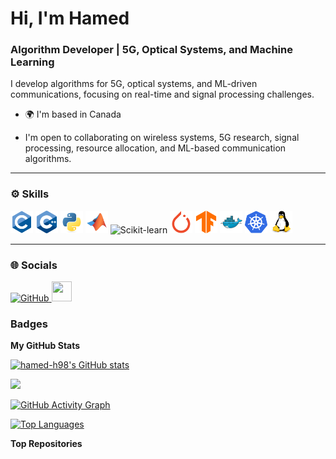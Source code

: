 # Hi, I'm Hamed 

### Algorithm Developer | 5G, Optical Systems, and Machine Learning

I develop algorithms for 5G, optical systems, and ML-driven communications, focusing on real-time and signal processing challenges.

- 🌍 I'm based in Canada
<!-- - ✉️ Contact me at [hamed.hosseinnejad98@gmail.com](mailto:hamed.hosseinnejad98@gmail.com)   -->
- I'm open to collaborating on wireless systems, 5G research, signal processing, resource allocation, and ML-based communication algorithms.

---

### ⚙️ Skills

<p align="left">
  <img src="https://raw.githubusercontent.com/devicons/devicon/master/icons/c/c-original.svg" alt="C" width="36" height="36"/>
  <img src="https://raw.githubusercontent.com/devicons/devicon/master/icons/cplusplus/cplusplus-original.svg" alt="C++" width="36" height="36"/>
  <img src="https://raw.githubusercontent.com/devicons/devicon/master/icons/python/python-original.svg" alt="Python" width="36" height="36"/>
  <img src="https://raw.githubusercontent.com/devicons/devicon/master/icons/matlab/matlab-original.svg" alt="MATLAB" width="36" height="36"/>
  <img src="https://upload.wikimedia.org/wikipedia/commons/0/05/Scikit_learn_logo_small.svg" alt="Scikit-learn" width="36" height="36"/>
  <img src="https://raw.githubusercontent.com/devicons/devicon/master/icons/pytorch/pytorch-original.svg" alt="PyTorch" width="36" height="36"/>
  <img src="https://raw.githubusercontent.com/devicons/devicon/master/icons/tensorflow/tensorflow-original.svg" alt="TensorFlow" width="36" height="36"/>
  <img src="https://raw.githubusercontent.com/devicons/devicon/master/icons/docker/docker-original.svg" alt="Docker" width="36" height="36"/>
  <img src="https://raw.githubusercontent.com/devicons/devicon/master/icons/kubernetes/kubernetes-plain.svg" alt="Kubernetes" width="36" height="36"/>
  <img src="https://raw.githubusercontent.com/devicons/devicon/master/icons/linux/linux-original.svg" alt="Linux" width="36" height="36"/>

  
</p>

---

### 🌐 Socials

<p align="left">
  <a href="https://github.com/hamed-h98" target="_blank">
    <img src="https://cdn-icons-png.flaticon.com/512/25/25231.png" width="32" height="32" alt="GitHub" />
  </a>
  <a href="https://www.linkedin.com/in/hamed-hosseinnejad-75a54b1b4/" target="_blank">
    <img src="https://raw.githubusercontent.com/danielcranney/readme-generator/main/public/icons/socials/linkedin.svg" width="32" height="32" />
  </a>
</p>



### Badges

<b>My GitHub Stats</b>

<a href="http://www.github.com/hamed-h98"><img src="https://github-readme-stats.vercel.app/api?username=hamed-h98&show_icons=true&hide=stars,contribs&count_private=true&title_color=0891b2&text_color=ffffff&icon_color=0891b2&bg_color=1c1917&hide_border=true&show_icons=true" alt="hamed-h98's GitHub stats" /></a>

<a href="http://www.github.com/hamed-h98"><img src="https://github-readme-streak-stats.herokuapp.com/?user=hamed-h98&stroke=ffffff&background=1c1917&ring=0891b2&fire=0891b2&currStreakNum=ffffff&currStreakLabel=0891b2&sideNums=ffffff&sideLabels=ffffff&dates=ffffff&hide_border=true" /></a>

[![GitHub Activity Graph](https://github-readme-activity-graph.vercel.app/graph?username=hamed-h98&theme=github-compact)](https://github.com/hamed-h98)


<a href="https://github.com/hamed-h98" align="left"><img src="https://github-readme-stats.vercel.app/api/top-langs/?username=hamed-h98&langs_count=10&title_color=0891b2&text_color=ffffff&icon_color=0891b2&bg_color=1c1917&hide_border=true&locale=en&custom_title=Top%20%Languages" alt="Top Languages" /></a>

<b>Top Repositories</b>

<div width="100%" align="center"></div><br /><br /><br /><br /><br /><br /><br />
